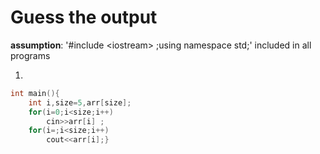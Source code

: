 # Guess the output

**assumption**: '#include \<iostream\> ;using namespace std;' included in all programs

1. 
```c++
int main(){
	int i,size=5,arr[size];
	for(i=0;i<size;i++)
		cin>>arr[i] ;
	for(i=;i<size;i++)
		cout<<arr[i];} 
```